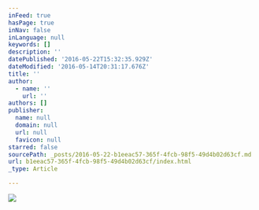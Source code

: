 ```yaml
---
inFeed: true
hasPage: true
inNav: false
inLanguage: null
keywords: []
description: ''
datePublished: '2016-05-22T15:32:35.929Z'
dateModified: '2016-05-14T20:31:17.676Z'
title: ''
author:
  - name: ''
    url: ''
authors: []
publisher:
  name: null
  domain: null
  url: null
  favicon: null
starred: false
sourcePath: _posts/2016-05-22-b1eeac57-365f-4fcb-98f5-49d4b02d63cf.md
url: b1eeac57-365f-4fcb-98f5-49d4b02d63cf/index.html
_type: Article

---
```

![](https://the-grid-user-content.s3-us-west-2.amazonaws.com/9801008e-d768-4686-abd2-a1f33096b869.jpg)